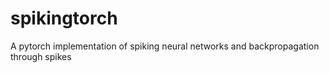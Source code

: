 # spikingtorch
A pytorch implementation of spiking neural networks and backpropagation through spikes
